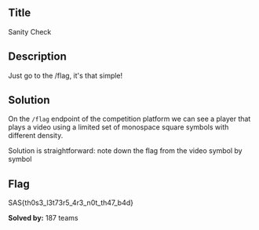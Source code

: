 ## Title
Sanity Check

## Description
Just go to the /flag, it's that simple!

## Solution
On the `/flag` endpoint of the competition platform we can see a player that plays a video using a limited set of monospace square symbols with different density.

Solution is straightforward: note down the flag from the video symbol by symbol

## Flag
SAS{th0s3_l3t73r5_4r3_n0t_th47_b4d}

**Solved by:** 187 teams